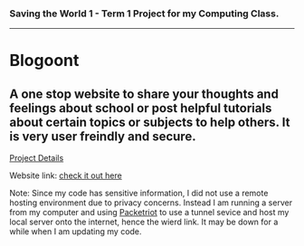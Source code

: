 ### Saving the World 1 - Term 1 Project for my Computing Class.
---------------

# Blogoont
## A one stop website to share your thoughts and feelings about school or post helpful tutorials about certain topics or subjects to help others. It is very user freindly and secure.

[Project Details](https://docs.google.com/document/d/1D4Daka6xcuZB8Wg_MbTXhbfrMkL9DZG11iMpqvgu2Dg/edit)

Website link: [check it out here](https://wizardly-water-19056.pktriot.net/)

Note: Since my code has sensitive information, I did not use a remote hosting environment due to privacy concerns. Instead I am running a server from my computer and using [Packetriot](https://packetriot.com/) to use a tunnel sevice and host my local server onto the internet, hence the wierd link. It may be down for a while when I am updating my code.